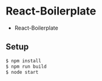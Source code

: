 # React-Boilerplate
 - React-Boilerplate

## Setup
```sh
$ npm install
$ npm run build
$ node start
```
